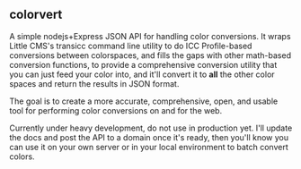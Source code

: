 ## colorvert

A simple nodejs+Express JSON API for handling color conversions. It wraps Little CMS's transicc command line utility to do ICC Profile-based conversions between colorspaces, and fills the gaps with other math-based conversion functions, to provide a comprehensive conversion utility that you can just feed your color into, and it'll convert it to **all** the other color spaces and return the results in JSON format.

The goal is to create a more accurate, comprehensive, open, and usable tool for performing color conversions on and for the web.

Currently under heavy development, do not use in production yet. I'll update the docs and post the API to a domain once it's ready, then you'll know you can use it on your own server or in your local environment to batch convert colors.
